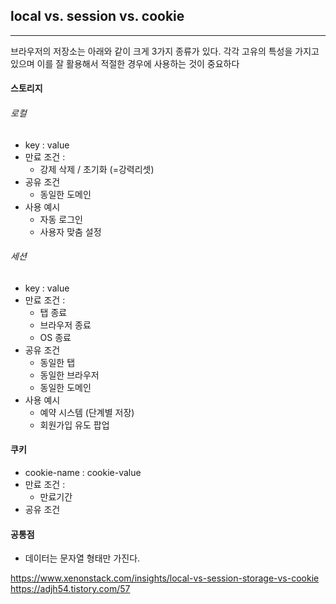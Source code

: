 

## local vs. session vs. cookie
----
브라우저의 저장소는 아래와 같이 크게 3가지 종류가 있다. 각각 고유의 특성을 가지고 있으며 이를 잘 활용해서 적절한 경우에 사용하는 것이 중요하다
#### 스토리지
###### 로컬
- key : value
- 만료 조건 :
	- 강제 삭제 / 초기화 (=강력리셋)
- 공유 조건
	- 동일한 도메인
- 사용 예시
	- 자동 로그인
	- 사용자 맞춤 설정

###### 세션
- key : value
- 만료 조건 :
	- 탭 종료
	- 브라우저 종료
	- OS 종료
 - 공유 조건
	 - 동일한 탭
	 - 동일한 브라우저
	 - 동일한 도메인
- 사용 예시
	- 예약 시스템 (단계별 저장)
	- 회원가입 유도 팝업

#### 쿠키
- cookie-name : cookie-value
- 만료 조건 :
	- 만료기간
- 공유 조건


#### 공통점
- 데이터는 문자열 형태만 가진다.


https://www.xenonstack.com/insights/local-vs-session-storage-vs-cookie
https://adjh54.tistory.com/57